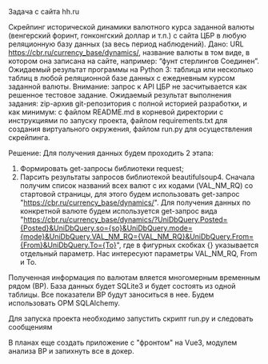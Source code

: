 Задача с сайта hh.ru

Скрейпинг исторической динамики валютного курса заданной валюты (венгерский форинт, гонконгский доллар и т.п.) с сайта ЦБР в любую реляционную базу данных (за весь период наблюдений).
Дано: URL https://cbr.ru/currency_base/dynamics/, название валюты в том виде, в котором она записана на сайте, например: “фунт стерлингов Соединен”.
Ожидаемый результат программы на Python 3: таблица или несколько таблиц в любой реляционной базе данных с ежедневным курсом заданной валюты.
Внимание: запрос к API ЦБР не засчитывается как решенное тестовое задание.
Ожидаемый результат выполнения задания: zip-архив git-репозитория с полной историей разработки, и как минимум:
с файлом README.md в корневой директории с инструкциями по запуску проекта,
файлом requirements.txt для создания виртуального окружения,
файлом run.py для осуществления скрейпинга.

Решение: 
Для получения данных будем проходить 2 этапа:
  1) Формировать get-запросы библиотеки request;
  2) Парсить результаты запросов библиотекой beautifulsoup4.
Сначала получим список названий всех валют с их кодами (VAL_NM_RQ) со стартовой страницы, для этого будем использовать get-запрос "https://cbr.ru/currency_base/dynamics/".
Для получения данных по конкретной валюте будем используется get-запрос вида "https://cbr.ru/currency_base/dynamics/?UniDbQuery.Posted={Posted}&UniDbQuery.so={so}&UniDbQuery.mode={mode}&UniDbQuery.VAL_NM_RQ={VAL_NM_RQ}&UniDbQuery.From={From}&UniDbQuery.To={To}", где в фигурных скобках {} указывается отдельный параметр. Нас интересуют параметры VAL_NM_RQ, From и To.

Полученная информация по валютам вляется многомерным временным рядом (ВР). База данных будет SQLite3 и будет состоять из одной таблицы. Все показатели ВР будут заноситься в нее.
Будем использовать ОРМ SQLAlchemy.

Для запуска проекта необходимо запустить скрипт run.py и следовать сообщениям

В планах еще создать приложение с "фронтом" на Vue3, модулем анализа ВР и запихнуть все в докер.
